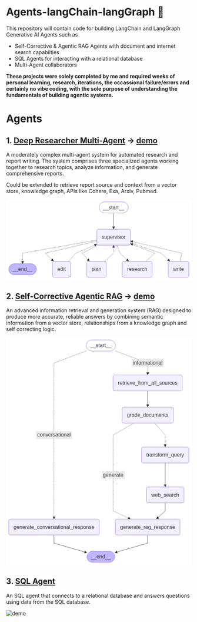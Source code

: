 # Agents-langChain-langGraph 🤖

This repository will contain code for building LangChain and LangGraph Generative AI Agents such as 
- Self-Corrective & Agentic RAG Agents with document and internet search capabilties
- SQL Agents for interacting with a relational database
- Multi-Agent collaborators

**These projects were solely completed by me and required weeks of personal learning, research, iterations, the occassional failure/errors and certainly no vibe coding, with the sole purpose of understanding the fundamentals of building agentic systems.**

# Agents

## 1. [Deep Researcher Multi-Agent](./deep_researcher_multi-agent/) -> [demo](./deep_researcher_multi-agent/demo.ipynb)

A moderately complex multi-agent system for automated research and report writing. The system comprises three specialized agents working together to research topics, analyze information, and generate comprehensive reports.

Could be extended to retrieve report source and context from a vector store, knowledge graph, APIs like Cohere, Exa, Arxiv, Pubmed.

![multi_agent_graph](./deep_researcher_multi-agent/static/graph_v2.png)

## 2. [Self-Corrective Agentic RAG](./self-corrective-agentic-RAG/) -> [demo](./self-corrective-agentic-RAG/static/agentic_rag_demo.gif)

An advanced information retrieval and generation system (RAG) designed to produce more accurate, 
reliable answers by combining semantic information from a vector store, relationships from a knowledge graph and self correcting logic. 

![agentic-rag](./self-corrective-agentic-RAG/static/graph_flow_v1.png)


## 3. [SQL Agent](./sql-agent/)

An SQL agent that connects to a relational database and answers questions using data from the SQL database.

![demo](./sql-agent/static/sql_agent_demo.gif)
